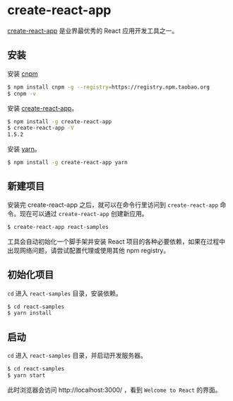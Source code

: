 # create-react-app

[create-react-app](https://github.com/facebookincubator/create-react-app) 是业界最优秀的 React 应用开发工具之一。

## 安装

安装 [cnpm](https://www.npmjs.com/package/cnpm)

```bash
$ npm install cnpm -g --registry=https://registry.npm.taobao.org
$ cnpm -v
```

安装 [create-react-app](https://github.com/facebook/create-react-app)。

```bash
$ npm install -g create-react-app
$ create-react-app -V
1.5.2
```

安装 [yarn](https://github.com/yarnpkg/yarn)。

```bash
$ npm install -g create-react-app yarn
```

## 新建项目

安装完 create-react-app 之后，就可以在命令行里访问到 `create-react-app` 命令。现在可以通过 `create-react-app` 创建新应用。

```bash
$ create-react-app react-samples
```

工具会自动初始化一个脚手架并安装 React 项目的各种必要依赖，如果在过程中出现网络问题，请尝试配置代理或使用其他 npm registry。

## 初始化项目

`cd` 进入 `react-samples` 目录，安装依赖。

```bash
$ cd react-samples
$ yarn install
```

## 启动

`cd` 进入 `react-samples` 目录，并启动开发服务器。

```bash
$ cd react-samples
$ yarn start
```

此时浏览器会访问 http://localhost:3000/ ，看到 `Welcome to React` 的界面。
